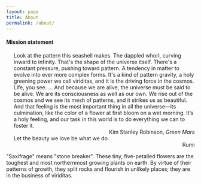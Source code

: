 ```yaml
---
layout: page
title: About
permalink: /about/
---
```


#### Mission statement

<span style="padding-left: 20px; display:block">
Look at the pattern this seashell makes. The dappled whorl, curving
inward to infinity. That's the shape of the universe itself. There's a
constant pressure, pushing toward pattern. A tendency in matter to
evolve into ever more complex forms. It's a kind of pattern gravity, a
holy greening power we call viriditas, and it is the driving force in
the cosmos. Life, you see. … And because we are alive, the universe
must be said to be alive. We are its consciousness as well as our
own. We rise out of the cosmos and we see its mesh of patterns, and it
strikes us as beautiful. And that feeling is the most important thing
in all the universe—its culmination, like the color of a flower at
first bloom on a wet morning. It’s a holy feeling, and our task in
this world is to do everything we can to foster it.
</span>

<div style="text-align: right">Kim Stanley Robinson, <i>Green Mars</i>
</div>

<span style="padding-left: 20px; display:block">
Let the beauty we love be what we do.
</span>

<div style="text-align: right">Rumi</div>

"Saxifrage" means "stone breaker". These tiny, five-petalled
flowers are the toughest and most northernmost growing plants on
earth. By virtue of their patterns of growth, they split rocks and
flourish in unlikely places; they are in the business of viriditas.
